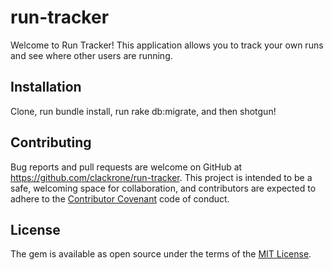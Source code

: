 # run-tracker

Welcome to Run Tracker! This application allows you to track your own runs and see where other users are running.

## Installation

Clone, run bundle install, run rake db:migrate, and then shotgun!

## Contributing

Bug reports and pull requests are welcome on GitHub at https://github.com/clackrone/run-tracker. This project is intended to be a safe, welcoming space for collaboration, and contributors are expected to adhere to the [Contributor Covenant](http://contributor-covenant.org) code of conduct.

## License

The gem is available as open source under the terms of the [MIT License](http://opensource.org/licenses/MIT).
